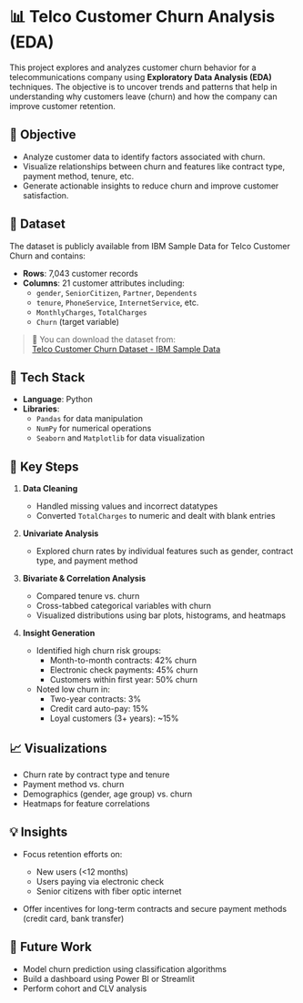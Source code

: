 # 📊 Telco Customer Churn Analysis (EDA)

This project explores and analyzes customer churn behavior for a telecommunications company using **Exploratory Data Analysis (EDA)** techniques. The objective is to uncover trends and patterns that help in understanding why customers leave (churn) and how the company can improve customer retention.

## 🧠 Objective

- Analyze customer data to identify factors associated with churn.
- Visualize relationships between churn and features like contract type, payment method, tenure, etc.
- Generate actionable insights to reduce churn and improve customer satisfaction.

## 📁 Dataset

The dataset is publicly available from IBM Sample Data for Telco Customer Churn and contains:

- **Rows**: 7,043 customer records
- **Columns**: 21 customer attributes including:
  - `gender`, `SeniorCitizen`, `Partner`, `Dependents`
  - `tenure`, `PhoneService`, `InternetService`, etc.
  - `MonthlyCharges`, `TotalCharges`
  - `Churn` (target variable)

> 📌 You can download the dataset from:  
[Telco Customer Churn Dataset - IBM Sample Data](https://www.ibm.com/communities/analytics/watson-analytics-blog/)

## 🔧 Tech Stack

- **Language**: Python  
- **Libraries**: 
  - `Pandas` for data manipulation
  - `NumPy` for numerical operations
  - `Seaborn` and `Matplotlib` for data visualization

## 📌 Key Steps

1. **Data Cleaning**
   - Handled missing values and incorrect datatypes
   - Converted `TotalCharges` to numeric and dealt with blank entries

2. **Univariate Analysis**
   - Explored churn rates by individual features such as gender, contract type, and payment method

3. **Bivariate & Correlation Analysis**
   - Compared tenure vs. churn
   - Cross-tabbed categorical variables with churn
   - Visualized distributions using bar plots, histograms, and heatmaps

4. **Insight Generation**
   - Identified high churn risk groups:
     - Month-to-month contracts: 42% churn
     - Electronic check payments: 45% churn
     - Customers within first year: 50% churn
   - Noted low churn in:
     - Two-year contracts: 3%
     - Credit card auto-pay: 15%
     - Loyal customers (3+ years): ~15%

## 📈 Visualizations

- Churn rate by contract type and tenure
- Payment method vs. churn
- Demographics (gender, age group) vs. churn
- Heatmaps for feature correlations



## 💡 Insights

- Focus retention efforts on:
  - New users (<12 months)
  - Users paying via electronic check
  - Senior citizens with fiber optic internet

- Offer incentives for long-term contracts and secure payment methods (credit card, bank transfer)

## 🚀 Future Work

- Model churn prediction using classification algorithms
- Build a dashboard using Power BI or Streamlit
- Perform cohort and CLV analysis


